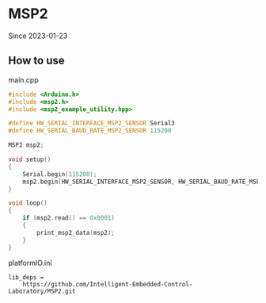 # MSP2

Since 2023-01-23

## How to use

main.cpp

```cpp
#include <Arduino.h>
#include <msp2.h>
#include <msp2_example_utility.hpp>

#define HW_SERIAL_INTERFACE_MSP2_SENSOR Serial3
#define HW_SERIAL_BAUD_RATE_MSP2_SENSOR 115200

MSP2 msp2;

void setup()
{
    Serial.begin(115200);
    msp2.begin(HW_SERIAL_INTERFACE_MSP2_SENSOR, HW_SERIAL_BAUD_RATE_MSP2_SENSOR);
}

void loop()
{
    if (msp2.read() == 0x0001)
    {
        print_msp2_data(msp2);
    }
}
```

platformIO.ini

```clike
lib_deps =
    https://github.com/Intelligent-Embedded-Control-Laboratory/MSP2.git
```
